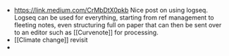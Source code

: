 - https://link.medium.com/CrMbDtX0pkb
  Nice post on using logseq. Logseq can be used for everything, starting from ref management to fleeting notes, even structuring full on paper that can then be sent over to an editor such as [[Curvenote]] for processing.
- [[Climate change]]  revisit
-
